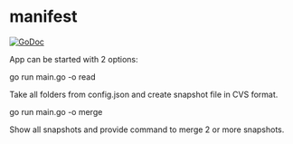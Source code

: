 # manifest

[![GoDoc](
	https://godoc.org/github.com/skycoin/viscript?status.svg)](
		https://godoc.org/github.com/ZSM5J/manifest/manifest)


App can be started with 2 options: 

go run main.go -o read

Take all folders from config.json and create snapshot file in CVS format.

go run main.go -o merge

Show all snapshots and provide command to merge 2 or more snapshots.
